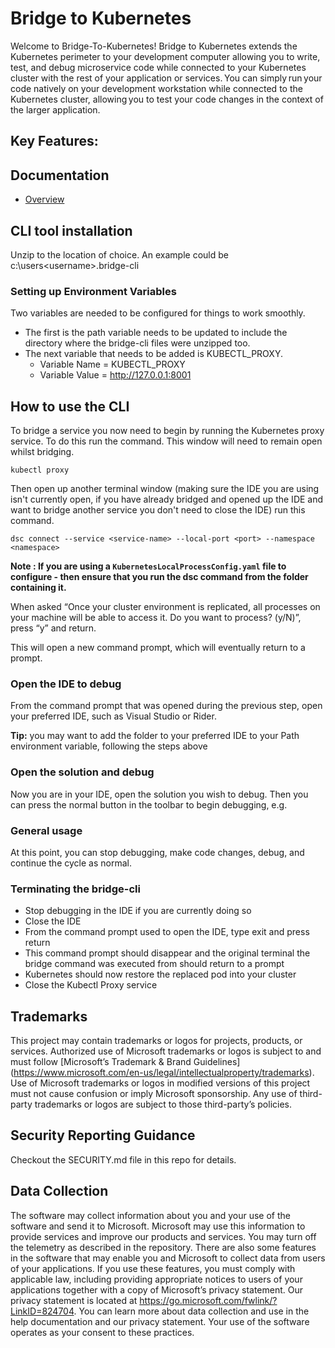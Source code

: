 
# Bridge to Kubernetes

Welcome to Bridge-To-Kubernetes! Bridge to Kubernetes extends the Kubernetes perimeter to your development computer allowing you to write, test, and debug microservice code while connected to your Kubernetes cluster with the rest of your application or services. You can simply run your code natively on your development workstation while connected to the Kubernetes cluster, allowing you to test your code changes in the context of the larger application.

## Key Features:

## Documentation
- [Overview](https://learn.microsoft.com/visualstudio/bridge/overview-bridge-to-kubernetes)

## CLI tool installation

Unzip to the location of choice. An example could be c:\users\<username>\.bridge-cli

### Setting up Environment Variables
Two variables are needed to be configured for things to work smoothly. 

- The first is the path variable needs to be updated to include the directory where the bridge-cli files were unzipped too. 
- The next variable that needs to be added is KUBECTL_PROXY.
    - Variable Name = KUBECTL_PROXY
    - Variable Value = http://127.0.0.1:8001

## How to use the CLI

To bridge a service you now need to begin by running the Kubernetes proxy service. To do this run the command. This window will need to remain open whilst bridging.

```kubectl proxy```

Then open up another terminal window (making sure the IDE you are using isn't currently open, if you have already bridged and opened up the IDE and want to bridge another service you don't need to close the IDE) run this command.

```dsc connect --service <service-name> --local-port <port> --namespace <namespace>```

**Note : If you are using a ```KubernetesLocalProcessConfig.yaml``` file to configure - then ensure that you run the dsc command from the folder containing it.**

When asked “Once your cluster environment is replicated, all processes on your machine will be able to access it. Do you want to process? (y/N)”, press “y” and return.

This will open a new command prompt, which will eventually return to a prompt.

### Open the IDE to debug
From the command prompt that was opened during the previous step, open your preferred IDE, such as Visual Studio or Rider.

**Tip:** you may want to add the folder to your preferred IDE to your Path environment variable, following the steps above

### Open the solution and debug
Now you are in your IDE, open the solution you wish to debug. Then you can press the normal button in the toolbar to begin debugging, e.g. 

### General usage
At this point, you can stop debugging, make code changes, debug, and continue the cycle as normal.

### Terminating the bridge-cli
- Stop debugging in the IDE if you are currently doing so
- Close the IDE
- From the command prompt used to open the IDE, type exit and press return
- This command prompt should disappear and the original terminal the bridge command was executed from should return to a prompt
- Kubernetes should now restore the replaced pod into your cluster
- Close the Kubectl Proxy service


## Trademarks
This project may contain trademarks or logos for projects, products, or services. Authorized use of Microsoft trademarks or logos is subject to and must follow [Microsoft’s Trademark & Brand Guidelines] (https://www.microsoft.com/en-us/legal/intellectualproperty/trademarks). Use of Microsoft trademarks or logos in modified versions of this project must not cause confusion or imply Microsoft sponsorship. Any use of third-party trademarks or logos are subject to those third-party’s policies.
 
## Security Reporting Guidance
Checkout the SECURITY.md file in this repo for details.

## Data Collection
The software may collect information about you and your use of the software and send it to Microsoft. Microsoft may use this information to provide services and improve our products and services. You may turn off the telemetry as described in the repository. There are also some features in the software that may enable you and Microsoft to collect data from users of your applications. If you use these features, you must comply with applicable law, including providing appropriate notices to users of your applications together with a copy of Microsoft’s privacy statement. Our privacy statement is located at https://go.microsoft.com/fwlink/?LinkID=824704. You can learn more about data collection and use in the help documentation and our privacy statement. Your use of the software operates as your consent to these practices.

